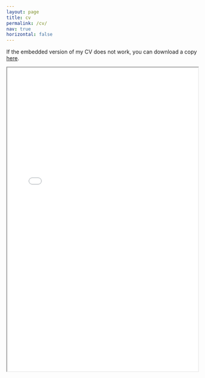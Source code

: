 ```yaml
---
layout: page
title: cv 
permalink: /cv/
nav: true
horizontal: false
---
```



If the embedded version of my CV does not work, you can download a copy [here](../assets/pdf/montalvo_cv.pdf).

<!-- {% raw %} -->
<iframe src="../assets/pdf/montalvo_cv.pdf#navpanes=0" width="100%" height="800px"></iframe>
<!-- {% endraw %}) -->